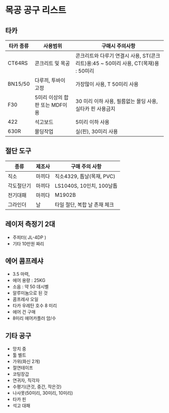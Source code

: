 # 목공 공구 리스트

## 타카
|타카 종류| 사용범위| 구매시 주의사항|
|----|-----|-----|
|CT64RS | 콘크리트 및 목공 | 콘크리트와 다루기 연결시 사용, ST(콘크리트)용:45 ~ 50미리 사용, CT(목재)용 : 50미리
|BN15/50 | 다루끼, 투바이 고정 | 가장많이 사용, T 50미리 사용
|F30 | 5미리 이상의 합판 또는 MDF이용 | 30 미리 이하 사용, 필름없는 몰딩 사용, 실타카 핀 사용금지
|422 | 석고보드 | 5미리 이하 사용
|630R | 몰딩작업 | 실(핀),  30미리 사용

## 절단 도구
|종류 | 제조사 | 구매 주의 사항 |
|----|-----|-----|
|직소 | 마끼다 | 직소4329, 톱날(목재, PVC)
|각도절단기 | 마끼다 | LS1040S, 10인치, 100날톱 
|전기대패 | 마끼다 | M1902B |
|그라인더 | 날 | 타일 절단, 복합 날 존재 체크|

## 레이저 측정기 2대
* 주피터( JL-4DP )
* 기타 10만원 짜리 

## 에어 콤프레샤
* 3.5 마력, 
* 에어 용량 : 25KG
* 소음 : 약 50 데시벨
* 알루미늄으로 된 것
* 콤프레샤 오일
* 타카 우레탄 호수 8 미리
* 에어 건 구매
* 8미리 에어카플러 암/수 

## 기타 공구
* 망치 중
* 툴 벨트
* 가위(화신 2개)
* 절연테이프
* 코팅장갑
* 연귀자, 직각자
* 수평기(큰것, 중간, 작은것)
* 나사못(50미리, 30미리, 10미리)
* 타카 핀
* 석고 대패
